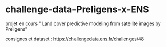 # challenge-data-Preligens-x-ENS
projet en cours " Land cover predictive modeling from satellite images by Preligens"

consignes et dataset : https://challengedata.ens.fr/challenges/48

